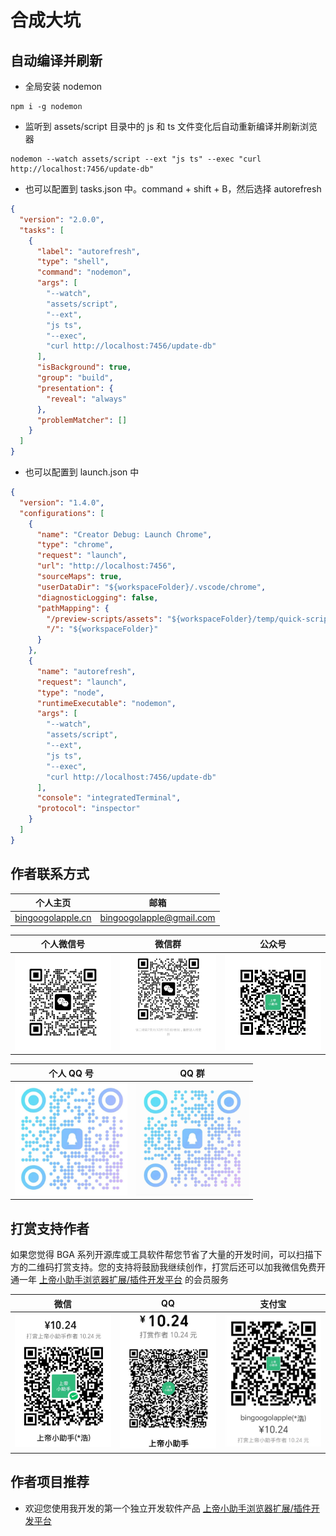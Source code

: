 # 合成大坑

## 自动编译并刷新

- 全局安装 nodemon

```shell
npm i -g nodemon
```

- 监听到 assets/script 目录中的 js 和 ts 文件变化后自动重新编译并刷新浏览器

```shell
nodemon --watch assets/script --ext "js ts" --exec "curl http://localhost:7456/update-db"
```

- 也可以配置到 tasks.json 中。command + shift + B，然后选择 autorefresh

```json
{
  "version": "2.0.0",
  "tasks": [
    {
      "label": "autorefresh",
      "type": "shell",
      "command": "nodemon",
      "args": [
        "--watch",
        "assets/script",
        "--ext",
        "js ts",
        "--exec",
        "curl http://localhost:7456/update-db"
      ],
      "isBackground": true,
      "group": "build",
      "presentation": {
        "reveal": "always"
      },
      "problemMatcher": []
    }
  ]
}
```

- 也可以配置到 launch.json 中

```json
{
  "version": "1.4.0",
  "configurations": [
    {
      "name": "Creator Debug: Launch Chrome",
      "type": "chrome",
      "request": "launch",
      "url": "http://localhost:7456",
      "sourceMaps": true,
      "userDataDir": "${workspaceFolder}/.vscode/chrome",
      "diagnosticLogging": false,
      "pathMapping": {
        "/preview-scripts/assets": "${workspaceFolder}/temp/quick-scripts/dst/assets",
        "/": "${workspaceFolder}"
      }
    },
    {
      "name": "autorefresh",
      "request": "launch",
      "type": "node",
      "runtimeExecutable": "nodemon",
      "args": [
        "--watch",
        "assets/script",
        "--ext",
        "js ts",
        "--exec",
        "curl http://localhost:7456/update-db"
      ],
      "console": "integratedTerminal",
      "protocol": "inspector"
    }
  ]
}
```

## 作者联系方式

| 个人主页 | 邮箱 |
| ------------- | ------------ |
| <a  href="https://www.bingoogolapple.cn" target="_blank">bingoogolapple.cn</a>  | <a href="mailto:bingoogolapple@gmail.com" target="_blank">bingoogolapple@gmail.com</a> |

| 个人微信号 | 微信群 | 公众号 |
| ------------ | ------------ | ------------ |
| <img width="180" alt="个人微信号" src="https://github.com/bingoogolapple/bga-god-assistant-config/raw/main/images/BGAQrCode.png"> | <img width="180" alt="微信群" src="https://github.com/bingoogolapple/bga-god-assistant-config/raw/main/images/WeChatGroup1QrCode.jpg"> | <img width="180" alt="公众号" src="https://github.com/bingoogolapple/bga-god-assistant-config/raw/main/images/GongZhongHao.png"> |

| 个人 QQ 号 | QQ 群 |
| ------------ | ------------ |
| <img width="180" alt="个人 QQ 号" src="https://github.com/bingoogolapple/bga-god-assistant-config/raw/main/images/BGAQQQrCode.jpg"> | <img width="180" alt="QQ 群" src="https://github.com/bingoogolapple/bga-god-assistant-config/raw/main/images/QQGroup1QrCode.jpg"> |

## 打赏支持作者

如果您觉得 BGA 系列开源库或工具软件帮您节省了大量的开发时间，可以扫描下方的二维码打赏支持。您的支持将鼓励我继续创作，打赏后还可以加我微信免费开通一年 [上帝小助手浏览器扩展/插件开发平台](https://github.com/bingoogolapple/bga-god-assistant-config) 的会员服务

| 微信 | QQ | 支付宝 |
| ------------- | ------------- | ------------- |
| <img width="180" alt="微信" src="https://github.com/bingoogolapple/bga-god-assistant-config/raw/main/images/donate-wechat.jpg"> | <img width="180" alt="QQ" src="https://github.com/bingoogolapple/bga-god-assistant-config/raw/main/images/donate-qq.jpg"> | <img width="180" alt="支付宝" src="https://github.com/bingoogolapple/bga-god-assistant-config/raw/main/images/donate-alipay.jpg"> |

## 作者项目推荐

* 欢迎您使用我开发的第一个独立开发软件产品 [上帝小助手浏览器扩展/插件开发平台](https://github.com/bingoogolapple/bga-god-assistant-config)
